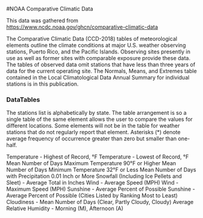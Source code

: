 #NOAA Comparative Climatic Data

This data was gathered from https://www.ncdc.noaa.gov/ghcn/comparative-climatic-data

The Comparative Climatic Data (CCD-2018) tables of meteorological elements outline the climate conditions at major U.S. weather observing stations, Puerto Rico, and the Pacific Islands. Observing sites presently in use as well as former sites with comparable exposure provide these data. The tables of observed data omit stations that have less than three years of data for the current operating site. The Normals, Means, and Extremes table contained in the Local Climatological Data Annual Summary for individual stations is in this publication.

### DataTables

The stations list is alphabetically by state. The table arrangement is so a single table of the same element allows the user to compare the values for different locations. Some elements will not be in the table for weather stations that do not regularly report that element. Asterisks (*) denote average frequency of occurrence greater than zero but smaller than one-half.

Temperature - Highest of Record, °F
Temperature - Lowest of Record, °F
Mean Number of Days Maximum Temperature 90°F or Higher
Mean Number of Days Minimum Temperature 32°F or Less
Mean Number of Days with Precipitation 0.01 Inch or More
Snowfall (Including Ice Pellets and Sleet) - Average Total in Inches
Wind - Average Speed (MPH)
Wind - Maximum Speed (MPH)
Sunshine - Average Percent of Possible
Sunshine - Average Percent of Possible (Cities Listed by Ranking Most to Least)
Cloudiness - Mean Number of Days (Clear, Partly Cloudy, Cloudy)
Average Relative Humidity - Morning (M), Afternoon (A)

